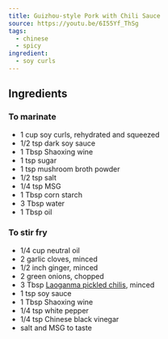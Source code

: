 ```yaml
---
title: Guizhou-style Pork with Chili Sauce
source: https://youtu.be/6I55Yf_ThSg
tags:
  - chinese
  - spicy
ingredient:
  - soy curls
---
```


## Ingredients

### To marinate
- 1 cup soy curls, rehydrated and squeezed
- 1/2 tsp dark soy sauce
- 1 Tbsp Shaoxing wine
- 1 tsp sugar
- 1 tsp mushroom broth powder 
- 1/2 tsp salt
- 1/4 tsp MSG
- 1 Tbsp corn starch
- 3 Tbsp water
- 1 Tbsp oil

### To stir fry
- 1/4 cup neutral oil
- 2 garlic cloves, minced
- 1/2 inch ginger, minced
- 2 green onions, chopped
- 3 Tbsp [Laoganma pickled chilis](https://m.yamibuy.com/en/p/laoganma-pickled-chili-750g/1021045731), minced
- 1 tsp soy sauce
- 1 Tbsp Shaoxing wine
- 1/4 tsp white pepper
- 1/4 tsp Chinese black vinegar
- salt and MSG to taste



 
